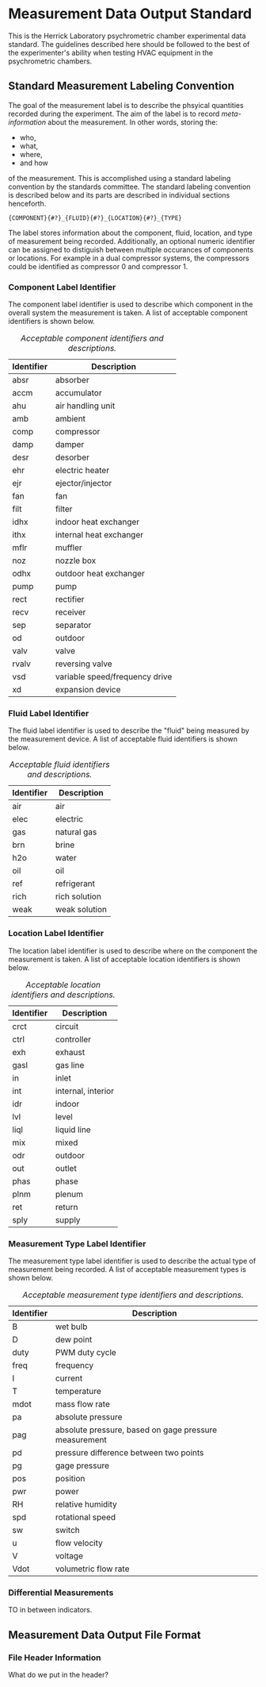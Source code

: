 # Measurement Data Output Standard

This is the Herrick Laboratory psychrometric chamber experimental data standard.
The guidelines described here should be followed to the best of the
experimenter's ability when testing HVAC equipment in the psychrometric
chambers.

## Standard Measurement Labeling Convention

The goal of the measurement label is to describe the phsyical quantities
recorded during the experiment. The aim of the label is to record
_meta-information_ about the measurement. In other words, storing the:

* who,
* what,
* where,
* and how

of the measurement.  This is accomplished using a standard labeling convention
by the standards committee.  The standard labeling convention is described
below and its parts are described in individual sections henceforth.

    {COMPONENT}{#?}_{FLUID}{#?}_{LOCATION}{#?}_{TYPE}

The label stores information about the component, fluid, location, and type of
measurement being recorded.  Additionally, an optional numeric identifier can be
assigned to distiguish between multiple occurances of components or locations.
For example in a dual compressor systems, the compressors could be identified as
compressor 0 and compressor 1.

### Component Label Identifier

The component label identifier is used to describe which component in the
overall system the measurement is taken.  A list of acceptable component
identifiers is shown below.

<TABLE>
<CAPTION><EM>Acceptable component identifiers and descriptions.</EM></CAPTION>
<COLGROUP align="center">
<COLGROUP align="left">
<THEAD valign="top">
    <TR><TH>Identifier</TH><TH>Description</TH></TR>
<TBODY>
    <TR><TD>absr<TD>absorber</TR>
    <TR><TD>accm<TD>accumulator</TR>
    <TR><TD>ahu<TD>air handling unit</TR>
    <TR><TD>amb<TD>ambient</TR>
    <TR><TD>comp<TD>compressor</TR>
    <TR><TD>damp<TD>damper</TR>
    <TR><TD>desr<TD>desorber</TR>
    <TR><TD>ehr<TD>electric heater</TR>
    <TR><TD>ejr<TD>ejector/injector</TR>
    <TR><TD>fan<TD>fan</TR>
    <TR><TD>filt<TD>filter</TR>
    <TR><TD>idhx<TD>indoor heat exchanger</TR>
    <TR><TD>ithx<TD>internal heat exchanger</TR>
    <TR><TD>mflr<TD>muffler</TR>
    <TR><TD>noz<TD>nozzle box</TR>
    <TR><TD>odhx<TD>outdoor heat exchanger</TR>
    <TR><TD>pump<TD>pump</TR>
    <TR><TD>rect<TD>rectifier</TR>
    <TR><TD>recv<TD>receiver</TR>
    <TR><TD>sep<TD>separator</TR>
    <TR><TD>od<TD>outdoor</TR>
    <TR><TD>valv<TD>valve</TR>
    <TR><TD>rvalv<TD>reversing valve</TR>
    <TR><TD>vsd<TD>variable speed/frequency drive</TR>
    <TR><TD>xd<TD>expansion device</TR>
</TABLE>


### Fluid Label Identifier

The fluid label identifier is used to describe the "fluid" being measured by the
measurement device.  A list of acceptable fluid identifiers is shown below.

<TABLE>
<CAPTION><EM>Acceptable fluid identifiers and descriptions.</EM></CAPTION>
<COLGROUP align="center">
<COLGROUP align="left">
<THEAD valign="top">
    <TR><TH>Identifier</TH><TH>Description</TH></TR>
<TBODY>
    <TR><TD>air<TD>air</TR>
    <TR><TD>elec<TD>electric</TR>
    <TR><TD>gas<TD>natural gas</TR>
    <TR><TD>brn<TD>brine</TR>
    <TR><TD>h2o<TD>water</TR>
    <TR><TD>oil<TD>oil</TR>
    <TR><TD>ref<TD>refrigerant</TR>
    <TR><TD>rich<TD>rich solution</TR>
    <TR><TD>weak<TD>weak solution</TR>
</TABLE>

### Location Label Identifier

The location label identifier is used to describe where on the component the
measurement is taken.  A list of acceptable location identifiers is shown below.

<TABLE>
<CAPTION><EM>Acceptable location identifiers and descriptions.</EM></CAPTION>
<COLGROUP align="center">
<COLGROUP align="left">
<THEAD valign="top">
    <TR><TH>Identifier</TH><TH>Description</TH></TR>
<TBODY>
    <TR><TD>crct<TD>circuit</TR>
    <TR><TD>ctrl<TD>controller</TR>
    <TR><TD>exh<TD>exhaust</TR>
    <TR><TD>gasl<TD>gas line</TR>
    <TR><TD>in<TD>inlet</TR>
    <TR><TD>int<TD>internal, interior</TR>
    <TR><TD>idr<TD>indoor</TR>
    <TR><TD>lvl<TD>level</TR>
    <TR><TD>liql<TD>liquid line</TR>
    <TR><TD>mix<TD>mixed</TR>
    <TR><TD>odr<TD>outdoor</TR>
    <TR><TD>out<TD>outlet</TR>
    <TR><TD>phas<TD>phase</TR>
    <TR><TD>plnm<TD>plenum</TR>
    <TR><TD>ret<TD>return</TR>
    <TR><TD>sply<TD>supply</TR>
</TABLE>

### Measurement Type Label Identifier

The measurement type label identifier is used to describe the actual type of
measurement being recorded.  A list of acceptable measurement types is shown
below.

<TABLE>
<CAPTION><EM>Acceptable measurement type identifiers and
             descriptions.</EM></CAPTION>
<COLGROUP align="center">
<COLGROUP align="left">
<THEAD valign="top">
    <TR><TH>Identifier</TH><TH>Description</TH></TR>
<TBODY>
    <TR><TD>B<TD>wet bulb</TR>
    <TR><TD>D<TD>dew point</TR>
    <TR><TD>duty<TD>PWM duty cycle</TR>
    <TR><TD>freq<TD>frequency</TR>
    <TR><TD>I<TD>current</TR>
    <TR><TD>T<TD>temperature</TR>
    <TR><TD>mdot<TD>mass flow rate</TR>
    <TR><TD>pa<TD>absolute pressure</TR>
    <TR><TD>pag<TD>absolute pressure, based on gage pressure measurement</TR>
    <TR><TD>pd<TD>pressure difference between two points</TR>
    <TR><TD>pg<TD>gage pressure</TR>
    <TR><TD>pos<TD>position</TR>
    <TR><TD>pwr<TD>power</TR>
    <TR><TD>RH<TD>relative humidity</TR>
    <TR><TD>spd<TD>rotational speed</TR>
    <TR><TD>sw<TD>switch</TR>
    <TR><TD>u<TD>flow velocity</TR>
    <TR><TD>V<TD>voltage</TR>
    <TR><TD>Vdot<TD>volumetric flow rate</TR>
</TABLE>

### Differential Measurements

TO in between indicators.

## Measurement Data Output File Format

### File Header Information

What do we put in the header?
